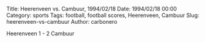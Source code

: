 Title: Heerenveen vs. Cambuur, 1994/02/18
Date: 1994/02/18 00:00
Category: sports
Tags: football, football scores, Heerenveen, Cambuur
Slug: heerenveen-vs-cambuur
Author: carbonero


Heerenveen 1 - 2 Cambuur
